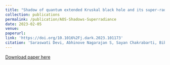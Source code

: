 ```yaml
---
title: "Shadow of quantum extended Kruskal black hole and its super-radiance property"
collection: publications
permalink: /publication/AOS-Shadows-Superradiance
date: 2023-02-05
venue: 
paperurl: 
link: 'https://doi.org/10.1016%2Fj.dark.2023.101173' 
citation: 'Saraswati Devi, Abhinove Nagarajan S, Sayan Chakrabarti, Bibhas Ranjan Majhi &quot;Shadow of quantum extended Kruskal black hole and its super-radiance property;&quot Phys.Dark Univ. 39 (2023) 101173; doi:10.1016/j.dark.2023.101173'
---
```

[Download paper here](http://abhinovenagarajans.github.io/files/AOS-Shadows-Superradiance-2105.11847.pdf)
